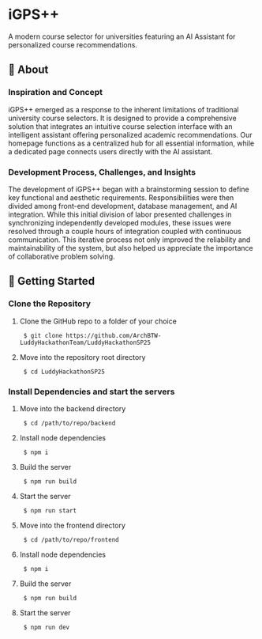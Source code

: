 # iGPS++
A modern course selector for universities featuring an AI Assistant for personalized course recommendations.

## 🚀 About

### Inspiration and Concept
iGPS++ emerged as a response to the inherent limitations of traditional university course selectors. It is designed to provide a comprehensive solution that integrates an intuitive course selection interface with an intelligent assistant offering personalized academic recommendations. Our homepage functions as a centralized hub for all essential information, while a dedicated page connects users directly with the AI assistant.

### Development Process, Challenges, and Insights
The development of iGPS++ began with a brainstorming session to define key functional and aesthetic requirements. Responsibilities were then divided among front-end development, database management, and AI integration. While this initial division of labor presented challenges in synchronizing independently developed modules, these issues were resolved through a couple hours of integration coupled with continuous communication. This iterative process not only improved the reliability and maintainability of the system, but also helped us appreciate the importance of collaborative problem solving.

## 📝 Getting Started

### Clone the Repository

1. Clone the GitHub repo to a folder of your choice

        $ git clone https://github.com/ArchBTW-LuddyHackathonTeam/LuddyHackathonSP25

2. Move into the repository root directory

        $ cd LuddyHackathonSP25


### Install Dependencies and start the servers

1. Move into the backend directory

        $ cd /path/to/repo/backend

3. Install node dependencies

        $ npm i

4. Build the server

        $ npm run build

5. Start the server 
    
        $ npm run start

6. Move into the frontend directory

        $ cd /path/to/repo/frontend

7. Install node dependencies

        $ npm i

8. Build the server

        $ npm run build

9. Start the server

        $ npm run dev

